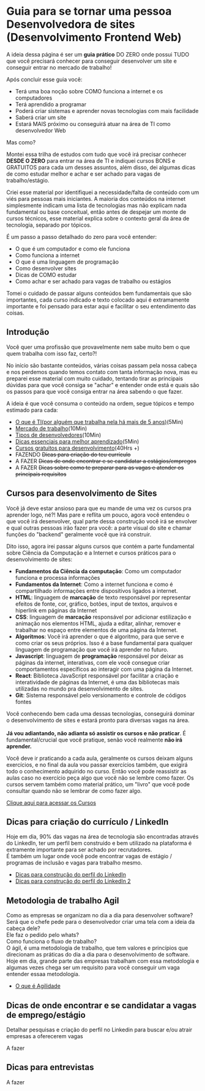 # Guia para se tornar uma pessoa Desenvolvedora de sites (Desenvolvimento Frontend Web)
A ideia dessa página é ser um **guia prático** DO ZERO onde possui TUDO que você precisará conhecer para conseguir desenvolver um site e conseguir entrar no mercado de trabalho! <br />

Após concluir esse guia você:
 - Terá uma boa noção sobre COMO funciona a internet e os computadores
 - Terá aprendido a programar
 - Poderá criar sistemas e aprender novas tecnologias com mais facilidade
 - Saberá criar um site
 - Estará MAIS próximo ou conseguirá atuar na área de TI como desenvolvedor Web  

Mas como? <br />

Montei essa trilha de estudos com tudo que você irá precisar conhecer **DESDE O ZERO** para entrar na área de TI e indiquei cursos BONS e GRATUITOS para cada um desses assuntos, além disso, dei algumas dicas de como estudar melhor e achar e ser achado para vagas de trabalho/estágio. <br />

Criei esse material por identifiquei a necessidade/falta de conteúdo com um viés para pessoas mais iniciantes. A maioria dos conteúdos na internet simplesmente indicam uma lista de tecnologias mas não explicam nada fundamental ou base conceitual, então antes de despejar um monte de cursos técnicos, esse material explica sobre o contexto geral da área de tecnologia, separado por tópicos. <br />

É um passo a passo detalhado do zero para você entender: 
 - O que é um computador e como ele funciona
 - Como funciona a internet
 - O que é uma linguagem de programação 
 - Como desenvolver sites
 - Dicas de COMO estudar
 - Como achar e ser achado para vagas de trabalho ou estágios
 
Tomei o cuidado de passar alguns conteúdos bem fundamentais que são importantes, cada curso indicado e texto colocado aqui é extramamente importante e foi pensado para estar aqui e facilitar o seu entendimento das coisas.


## Introdução
Você quer uma profissão que provavelmente nem sabe muito bem o que quem trabalha com isso faz, certo?! <br />

No início são bastante conteúdos, várias coisas passam pela nossa cabeça e nos perdemos quando temos contato com tanta informação nova, mas eu preparei esse material com muito cuidado, tentando tirar as principais dúvidas para que você consiga se "achar" e entender onde está e quais são os passos para que você consiga entrar na área sabendo o que fazer. <br />

A ideia é que você consuma o conteúdo na ordem, segue tópicos e tempo estimado para cada:
 - [O que é TI(por alguém que trabalha nela há mais de 5 anos)](o-que-e-ti.md)(5Min)
 - [Mercado de trabalho](mercado-de-trabalho.md)(10Min)
 - [Tipos de desenvolvedores](tipos-de-desenvolvedores.md)(10Min)
 - [Dicas essenciais para melhor aprendizado](melhor-aprendizado.md)(5Min)
 - [Cursos gratuitos para desenvolvimento](#cursos-para-desenvolvimento-de-sites)(40Hrs +)
 - FAZENDO <s>Dicas para criação do teu currículo</s>
 - A FAZER <s>Dicas de onde encontrar e se candidatar a estágios/empregos</s>
 - A FAZER <s>Dicas sobre como te preparar para as vagas e atender os principais requisitos</s>

## Cursos para desenvolvimento de Sites
Você já deve estar ansioso para que eu mande de uma vez os cursos pra aprender logo, né?! Mas pare e reflita um pouco, agora você entendeu o
que você irá desenvolver, qual parte dessa construção você irá se envolver e qual outras pessoas irão fazer pra você: a parte visual do site e chamar funções do "backend" geralmente você que irá construir. <br />

Dito isso, agora irei passar alguns cursos que contém a parte fundamental sobre Ciência da Computação e a Internet e cursos práticos para o desenvolvimento de sites:
 - **Fundamentos da Ciência da computação**: Como um computador funciona e processa informações
 - **Fundamentos da Internet**: Como a internet funciona e como é compartilhado informações entre dispositivos ligados a internet.
 - **HTML**: linguagem de **marcação** de texto responsável por representar efeitos de fonte, cor, gráfico, botões, input de textos, arquivos e hiperlink em páginas da Internet
 - **CSS**: linguagem de **marcação** responsável por adicionar estilização e animação nos elementos HTML, ajuda a editar, alinhar, remover e trabalhar no espaço entre elementos de uma página da Internet.
 - **Algoritmos**: Você irá aprender o que é algoritmo, para que serve e como criar os seus próprios. Isso é a base fundamental para qualquer linguagem de programação que você irá aprender no futuro.
 - **Javascript**: linguagem de **programação** responsável por deixar as páginas da internet, interativas, com ele você consegue criar comportamentos específicos ao interagir com uma página da Internet.
 - **React**: Biblioteca JavaScript responsável por facilitar a criação e interatividade de páginas da Internet, é uma das bibliotecas mais utilizadas no mundo pra desenvolvimento de sites.
 - **Git**: Sistema responsável pelo versionamento e controle de códigos fontes

Você conhecendo bem cada uma dessas tecnologias, conseguirá dominar o desenvolvimento de sites e estará pronto para diversas vagas na área. <br />   
**Já vou adiantando, não adianta só assistir os cursos e não praticar**. É fundamental/crucial que você pratique, senão você realmente **não irá aprender.** <br /> 

Você deve ir praticando a cada aula, geralmente os cursos deixam alguns exercícios, e no final da aula vou passar exercícios também, que exigirá todo o conhecimento adquirido no curso. Então você pode reassistir as aulas caso no exercício peça algo que você não se lembre como fazer. Os cursos servem também como material prático, um "livro" que você pode consultar quando não se lembrar de como fazer algo. <br />

[Clique aqui para acessar os Cursos](cursos-desenvolvimento-web.md)


## Dicas para criação do currículo / LinkedIn

Hoje em dia, 90% das vagas na área de tecnologia são encontradas através do LinkedIn, ter um perfil bem construído e bem utilizado na plataforma é extramente importante para ser achado por recrutadores. <br />
É também um lugar onde você pode encontrar vagas de estágio / programas de inclusão e vagas para trabalho mesmo.

- [Dicas para construção do perfil do LinkedIn](https://www.youtube.com/watch?v=h06KIgcPUnU)
- [Dicas para construção do perfil do LinkedIn 2](https://www.youtube.com/watch?v=rYWwXtQ4vkw)

## Metodologia de trabalho Agil
Como as empresas se organizam no dia a dia para desenvolver software? Será que o chefe pede para o desenvolvedor criar uma tela com a ideia da cabeça dele? <br /> 
Ele faz o pedido pelo whats? <br />
Como funciona o fluxo de trabalho? <br />
O ágil, é uma metodologia de trabalho, que tem valores e princípios que direcionam as práticas do dia a dia para o desenvolvimento de software. <br />
Hoje em dia, grande parte das empresas trabalham com essa metodologia e algumas vezes chega ser um requisito para você conseguir um vaga entender essaa metodologia. <br />


 - [O que é Agilidade](https://www.linkedin.com/video/event/urn:li:ugcPost:6914525357228331009/)

## Dicas de onde encontrar e se candidatar a vagas de emprego/estágio

Detalhar pesquisas e criação do perfil no Linkedin para buscar e/ou atrair empresas a oferecerem vagas

A fazer 


## Dicas para entrevistas 

A fazer 
